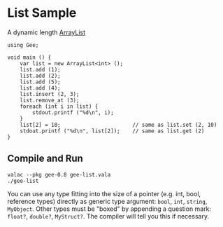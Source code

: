 # List Sample

A dynamic length
[ArrayList](https://valadoc.org/gee-0.8/Gee.ArrayList.html)

```vala
using Gee;

void main () {
    var list = new ArrayList<int> ();
    list.add (1);
    list.add (2);
    list.add (5);
    list.add (4);
    list.insert (2, 3);
    list.remove_at (3);
    foreach (int i in list) {
        stdout.printf ("%d\n", i);
    }
    list[2] = 10;                       // same as list.set (2, 10)
    stdout.printf ("%d\n", list[2]);    // same as list.get (2)
}
```

## Compile and Run

```shell
valac --pkg gee-0.8 gee-list.vala
./gee-list
```

You can use any type fitting into the size of a pointer (e.g. int, bool,
reference types) directly as generic type argument: `bool`, `int`,
`string`, `MyObject`. Other types must be "boxed" by appending a
question mark: `float?`, `double?`, `MyStruct?`. The compiler will tell
you this if necessary.
